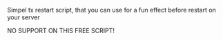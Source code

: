 Simpel tx restart script, that you can use for a fun effect before restart on your server

NO SUPPORT ON THIS FREE SCRIPT!
